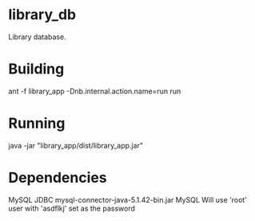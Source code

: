 # library_db
Library database.

# Building
ant -f library_app -Dnb.internal.action.name=run run

# Running
java -jar "library_app/dist/library_app.jar"

# Dependencies
MySQL JDBC
	mysql-connector-java-5.1.42-bin.jar
MySQL
	Will use 'root' user with 'asdflkj' set as the password
